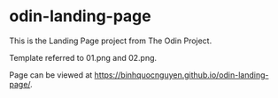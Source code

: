# odin-landing-page
This is the Landing Page project from The Odin Project. 

Template referred to 01.png and 02.png.

Page can be viewed at https://binhquocnguyen.github.io/odin-landing-page/.